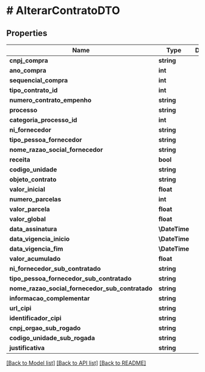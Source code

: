 # # AlterarContratoDTO

## Properties

Name | Type | Description | Notes
------------ | ------------- | ------------- | -------------
**cnpj_compra** | **string** |  |
**ano_compra** | **int** |  | [optional]
**sequencial_compra** | **int** |  |
**tipo_contrato_id** | **int** |  |
**numero_contrato_empenho** | **string** |  |
**processo** | **string** |  |
**categoria_processo_id** | **int** |  |
**ni_fornecedor** | **string** |  |
**tipo_pessoa_fornecedor** | **string** |  |
**nome_razao_social_fornecedor** | **string** |  |
**receita** | **bool** |  |
**codigo_unidade** | **string** |  |
**objeto_contrato** | **string** |  |
**valor_inicial** | **float** |  |
**numero_parcelas** | **int** |  |
**valor_parcela** | **float** |  |
**valor_global** | **float** |  |
**data_assinatura** | **\DateTime** |  |
**data_vigencia_inicio** | **\DateTime** |  |
**data_vigencia_fim** | **\DateTime** |  |
**valor_acumulado** | **float** |  | [optional]
**ni_fornecedor_sub_contratado** | **string** |  | [optional]
**tipo_pessoa_fornecedor_sub_contratado** | **string** |  | [optional]
**nome_razao_social_fornecedor_sub_contratado** | **string** |  | [optional]
**informacao_complementar** | **string** |  | [optional]
**url_cipi** | **string** |  | [optional]
**identificador_cipi** | **string** |  | [optional]
**cnpj_orgao_sub_rogado** | **string** |  | [optional]
**codigo_unidade_sub_rogada** | **string** |  | [optional]
**justificativa** | **string** |  | [optional]

[[Back to Model list]](../../README.md#models) [[Back to API list]](../../README.md#endpoints) [[Back to README]](../../README.md)
